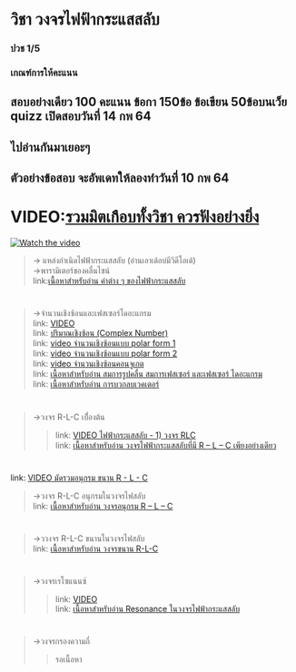 # วิชา วงจรไฟฟ้ากระแสสลับ <br />
### ปวช 1/5 <br />
### เกณฑ์การให้คะแนน <br />
## สอบอย่างเดียว 100 คะแนน ข้อกา 150ข้อ ข้อเขียน 50ข้อบนเว็ย quizz เปิดสอบวันที่ 14 กพ 64 	<br/>
## ไปอ่านกันมาเยอะๆ 	<br/>
## ตัวอย่างข้อสอบ จะอัพเดทให้ลองทำวันที่ 10 กพ 64
# VIDEO:[รวมมิตเกือบทั้งวิชา ควรฟังอย่างยิ่ง](https://www.youtube.com/watch?v=sOZPdRG8QbI) <br />
[![Watch the video](https://img.youtube.com/vi/sOZPdRG8QbI/maxresdefault.jpg)](https://youtu.be/sOZPdRG8QbI) <br />
> -> แหล่งกำเนิดไฟฟ้ากระแสสลับ (อ่านเอาเด้อบ่มีวิดีโอเด้) <br />
> ->พารามิเตอร์ของคลื่นไซน์ <br />
 link:[เนื้อหาสำหรับอ่าน ค่าต่าง ๆ ของไฟฟ้ากระแสสลับ](https://drive.google.com/file/d/0B8uMFoLaAO-IT0xnclhubVd4akU/view?usp=sharing) <br />
#
> ->จำนวนเชิงซ้อนและเฟสเซอร์ไดอะแกรม <br />
link: [VIDEO](https://www.youtube.com/watch?v=wICw-4dLmTs) <br />
link: [ปริมาณเชิงซ้อน (Complex Number)](https://drive.google.com/file/d/0B8uMFoLaAO-Ic0kxQUZrNzBNNVk/view?usp=sharing) <br />
link: [video จำนวนเชิงซ้อนแบบ polar form 1](https://www.youtube.com/watch?v=BrYXKh-6JWk) <br />
link: [video จำนวนเชิงซ้อนแบบ polar form 2](https://www.youtube.com/watch?v=_-ZR29OMj4s) <br />
link: [video จำนวนเชิงซ้อนคอนจูเกต](https://www.youtube.com/watch?v=dHf4QkM1fck) <br />
link: [เนื้อหาสำหรับอ่าน สมการรูปคลื่น  สมการเฟสเซอร์  และเฟสเซอร์ ไดอะแกรม](https://drive.google.com/file/d/0B8uMFoLaAO-IMkFBay02WlhPNTA/view?usp=sharing) <br />
link: [เนื้อหาสำหรับอ่าน การบวกลบเวคเตอร์](https://drive.google.com/file/d/0B8uMFoLaAO-IQWUxcmkyVW8xNTQ/view?usp=sharing) <br />
#
> ->วงจร R-L-C เบื่้องต้น <br />
>> link: [VIDEO ไฟฟ้ากระแสสลับ - 1) วงจร RLC](https://www.youtube.com/watch?v=xyPs-cPA_ck) <br /> 
>> link: [เนื้อหาสำหรับอ่าน วงจรไฟฟ้ากระแสสลับที่มี R – L – C เพียงอย่างเดียว](https://drive.google.com/file/d/0B8uMFoLaAO-IckRhVHlqVEwxTkE/view?usp=sharing) <br />
#
link: [VIDEO มัดรวมอนุกรม ขนาน R - L - C](https://www.youtube.com/watch?v=6t6t_0ATHZg)<br />
> ->วงจร R-L-C อนุกรมในวงจรไฟสลับ <br />
link: [เนื้อหาสำหรับอ่าน วงจรอนุกรม R – L – C](https://drive.google.com/file/d/0B8uMFoLaAO-Ial9CUVpIZ3ZmblE/view?usp=sharing) <br />
#
> ->ววงจร R-L-C ขนานในวงจรไฟสลับ <br />
link: [เนื้อหาสำหรับอ่าน วงจรขนาน R-L-C](https://drive.google.com/file/d/0B8uMFoLaAO-ILXdScV8xVWo5OU0/view?usp=sharing) <br />
#
> ->วงจรเรโซแนนซ์ <br />
>> link: [VIDEO](https://www.youtube.com/watch?v=X1Ux1noN0w4) <br /> 
>> link: [เนื้อหาสำหรับอ่าน Resonance ในวงจรไฟฟ้ากระแสสลับ](https://drive.google.com/file/d/0B8uMFoLaAO-IWVRyeUZabmZDdkk/view?usp=sharing) <br />
#
> ->วงจรกรองความถี่ <br />
>>รอเนื้อหา

